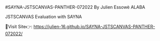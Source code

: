 #SAYNA-JSTSCANVAS-PANTHER-072022
By Julien Essowè ALABA

JSTSCANVAS Evaluation with SAYNA

🔗Visit Site👉: https://julien-16.github.io/SAYNA-JSTSCANVAS-PANTHER-072022/
